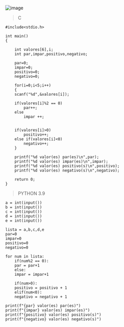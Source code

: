 ![image](https://github.com/lufffe/Beecrowd/assets/90646635/e761a1da-ac16-4480-8f48-0193296b4aae)

>C

	#include<stdio.h>

	int main()
	{

	    int valores[6],i;
	    int par,impar,positivo,negativo;

	    par=0;
	    impar=0;
	    positivo=0;
	    negativo=0;

	    for(i=0;i<5;i++)
	    {
		scanf("%d",&valores[i]);

		if(valores[i]%2 == 0)
			par++;
		else
			impar ++;


		if(valores[i]>0)
			positivo++;
		else if(valores[i]<0)
			negativo++;
	    }

	    printf("%d valor(es) par(es)\n",par);
	    printf("%d valor(es) impar(es)\n",impar);
	    printf("%d valor(es) positivo(s)\n",positivo);
	    printf("%d valor(es) negativo(s)\n",negativo);

		return 0;
	}

>PYTHON 3.9

	a = int(input())
	b = int(input())
	c = int(input())
	d = int(input())
	e = int(input())

	lista = a,b,c,d,e
	par=0
	impar=0
	positivo=0
	negativo=0

	for num in lista:
	    if(num%2 == 0):
		par = par+1
	    else:
		impar = impar+1

	    if(num>0): 
		positivo = positivo + 1
	    elif(num<0):
		negativo = negativo + 1

	print(f"{par} valor(es) par(es)")
	print(f"{impar} valor(es) impar(es)")
	print(f"{positivo} valor(es) positivo(s)")
	print(f"{negativo} valor(es) negativo(s)")
